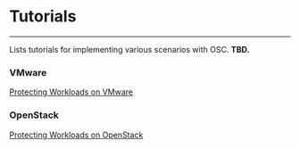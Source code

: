 # Tutorials

  

***



Lists tutorials for implementing various scenarios with OSC. **TBD.**



### VMware

[Protecting Workloads on VMware](/tutorials/vmware_workload.md)  



### OpenStack

[Protecting Workloads on OpenStack](/tutorials/openstack_workload.md)  